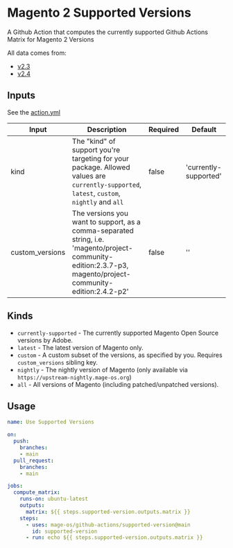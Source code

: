 # Magento 2 Supported Versions

A Github Action that computes the currently supported Github Actions Matrix for Magento 2 Versions

All data comes from:

- [v2.3](https://github.com/magento/devdocs/blob/master/src/_data/codebase/v2_3/system-requirements.yml)
- [v2.4](https://github.com/magento/devdocs/blob/master/src/_data/codebase/v2_4/system-requirements.yml)

## Inputs

See the [action.yml](./action.yml)

| Input           | Description                                                                                                                                                  | Required | Default     |
| --------------- | ------------------------------------------------------------------------------------------------------------------------------------------------------------ | -------- | ----------- |
| kind            | The "kind" of support you're targeting for your package. Allowed values are `currently-supported`, `latest`, `custom`, `nightly` and `all`                                     | false    | 'currently-supported' |
| custom_versions | The versions you want to support, as a comma-separated string, i.e. 'magento/project-community-edition:2.3.7-p3, magento/project-community-edition:2.4.2-p2' | false    | ''          |

## Kinds
- `currently-supported` - The currently supported Magento Open Source versions by Adobe.
- `latest` - The latest version of Magento only.
- `custom` - A custom subset of the versions, as specified by you. Requires `custom_versions` sibling key.
- `nightly` - The nightly version of Magento (only available via `https://upstream-nightly.mage-os.org`)
- `all` - All versions of Magento (including patched/unpatched versions).
## Usage

```yml
name: Use Supported Versions

on:
  push:
    branches:
    - main
  pull_request:
    branches:
    - main

jobs:
  compute_matrix:
    runs-on: ubuntu-latest
    outputs:
      matrix: ${{ steps.supported-version.outputs.matrix }}
    steps:
      - uses: mage-os/github-actions/supported-version@main
        id: supported-version
      - run: echo ${{ steps.supported-version.outputs.matrix }}
```
